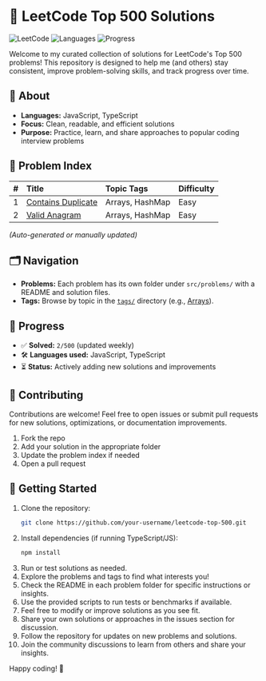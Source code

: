 # 🚀 LeetCode Top 500 Solutions

![LeetCode](https://img.shields.io/badge/LeetCode-Top%20500-orange)
![Languages](https://img.shields.io/badge/languages-JS%20%7C%20TS-blue)
![Progress](https://img.shields.io/badge/solved-2%2F500-brightgreen)

Welcome to my curated collection of solutions for LeetCode's Top 500 problems! This repository is designed to help me (and others) stay consistent, improve problem-solving skills, and track progress over time.

## 📖 About

- **Languages:** JavaScript, TypeScript
- **Focus:** Clean, readable, and efficient solutions
- **Purpose:** Practice, learn, and share approaches to popular coding interview problems

## 🔢 Problem Index

| # | Title | Topic Tags | Difficulty |
|--:|:------|:------------|:-----------|
| 1 | [Contains Duplicate](src/problems/001-duplicate-number) | Arrays, HashMap | Easy |
| 2 | [Valid Anagram](src/problems/002-valid-anagram) | Arrays, HashMap | Easy |

_(Auto-generated or manually updated)_

## 🗂️ Navigation

- **Problems:** Each problem has its own folder under `src/problems/` with a README and solution files.
- **Tags:** Browse by topic in the [`tags/`](tags/) directory (e.g., [Arrays](tags/arrays.md)).

## 🧩 Progress

- ✅ **Solved:** `2/500` (updated weekly)
- 🛠️ **Languages used:** JavaScript, TypeScript
- ⏳ **Status:** Actively adding new solutions and improvements

## 🤝 Contributing

Contributions are welcome! Feel free to open issues or submit pull requests for new solutions, optimizations, or documentation improvements.

1. Fork the repo
2. Add your solution in the appropriate folder
3. Update the problem index if needed
4. Open a pull request

## 🚀 Getting Started

1. Clone the repository:
   ```bash
   git clone https://github.com/your-username/leetcode-top-500.git
   ```
2. Install dependencies (if running TypeScript/JS):
   ```bash
   npm install
   ```
3. Run or test solutions as needed.
4. Explore the problems and tags to find what interests you!
5. Check the README in each problem folder for specific instructions or insights.
6. Use the provided scripts to run tests or benchmarks if available.
7. Feel free to modify or improve solutions as you see fit.
8. Share your own solutions or approaches in the issues section for discussion.
9. Follow the repository for updates on new problems and solutions.
10. Join the community discussions to learn from others and share your insights.

Happy coding! 🚀

